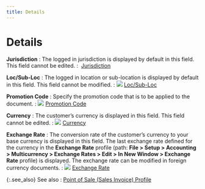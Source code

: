 ```yaml
---
title: Details
---
```


# Details


**Jurisdiction**
: The logged in jurisdiction is displayed by default  in this field. This field cannot be edited.
: <font style="color: #000000;" color="#000000">&nbsp;</font>[Jurisdiction]({{site.sp_chm}}/sales-docs/docs-profile/contents/tab-details/details/other/jurisdiction_sales_process_contents.html)


**Loc/Sub-Loc**
: The logged in location or sub-location is displayed  by default in this field. This field cannot be modified.
: ![]({{site.pos_baseurl}}/img/lens.gif) [Loc/Sub-Loc]({{site.pos_baseurl}}/misc/department_doc_info_content_pos_docs.html)


**Promotion Code**
: Specify the promotion code that is to be applied  to the document.
: ![]({{site.pos_baseurl}}/img/lens.gif) [Promotion  Code]({{site.pos_baseurl}}/misc/promotion_code_gen_info_doc_view_details.html)


**Currency**
: The customer’s currency is displayed in this field.  This field cannot be edited.
: ![]({{site.pos_baseurl}}/img/lens.gif) [Currency]({{site.pos_baseurl}}/misc/currency_pos_contents_foreign_curreny_information.html)


**Exchange Rate**
: The conversion rate of the customer’s currency to  your base currency is displayed in this field. The last exchange rate  defined for the currency in the **Exchange 
 Rate** profile (path: **File &gt; 
 Setup &gt; Accounting &gt; Multicurrency &gt; Exchange Rates &gt; Edit 
 &gt; In New Window &gt; Exchange Rate** profile) is displayed. The  exchange rate can be modified in foreign currency documents.
: ![]({{site.pos_baseurl}}/img/lens.gif) [Exchange  Rate]({{site.pos_baseurl}}/misc/exchange_rate_foreign_currency_information_pos_document.html)


{:.see_also}
See also
: [Point  of Sale (Sales Invoice) Profile]({{site.pos_baseurl}}/pos-trans/create-pos-doc/pos-si-profile/pos-create-si/profile/the_point_of_sales_invoice_profile.html)
